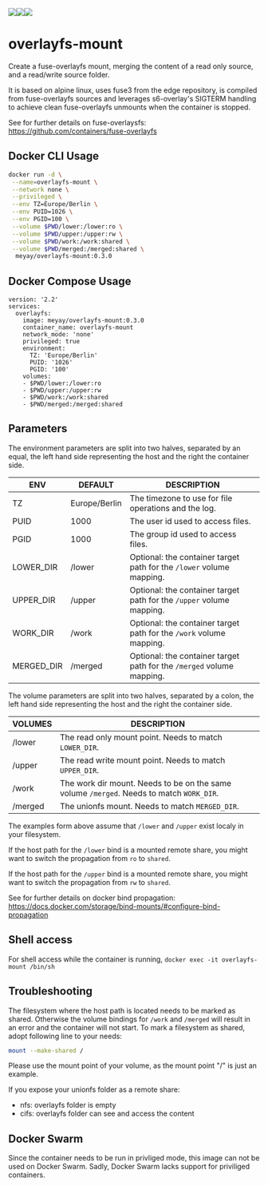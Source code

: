 [![](https://images.microbadger.com/badges/image/meyay/overlayfs-mount.svg)](https://microbadger.com/images/meyay/overlayfs-mount "Get your own image badge on microbadger.com")[![](https://images.microbadger.com/badges/version/meyay/overlayfs-mount.svg)](https://microbadger.com/images/meyay/overlayfs-mount "Get your own version badge on microbadger.com")[![](https://images.microbadger.com/badges/commit/meyay/overlayfs-mount.svg)](https://microbadger.com/images/meyay/overlayfs-mount "Get your own commit badge on microbadger.com")
# overlayfs-mount

Create a fuse-overlayfs mount, merging the content of a read only source, and a read/write source folder.

It is based on alpine linux, uses fuse3 from the edge repository, is compiled from fuse-overlayfs sources and leverages s6-overlay's SIGTERM handling to achieve clean fuse-overlayfs unmounts when the container is stopped.

See for further details on fuse-overlaysfs: https://github.com/containers/fuse-overlayfs

## Docker CLI Usage 
```sh
docker run -d \
 --name=overlayfs-mount \
 --network none \
 --privileged \
 --env TZ=Europe/Berlin \
 --env PUID=1026 \
 --env PGID=100 \
 --volume $PWD/lower:/lower:ro \
 --volume $PWD/upper:/upper:rw \
 --volume $PWD/work:/work:shared \
 --volume $PWD/merged:/merged:shared \
  meyay/overlayfs-mount:0.3.0
```

## Docker Compose Usage 
```
version: '2.2'
services:
  overlayfs:
    image: meyay/overlayfs-mount:0.3.0
    container_name: overlayfs-mount
    network_mode: 'none'
    privileged: true
    environment:
      TZ: 'Europe/Berlin'
      PUID: '1026'
      PGID: '100'
    volumes:
    - $PWD/lower:/lower:ro
    - $PWD/upper:/upper:rw
    - $PWD/work:/work:shared
    - $PWD/merged:/merged:shared
```

## Parameters
The environment parameters are split into two halves, separated by an equal, the left hand side representing the host and the right the container side.

| ENV| DEFAULT | DESCRIPTION |
| ------ | ------ | ------ |
| TZ | Europe/Berlin | The timezone to use for file operations and the log. |
| PUID | 1000 | The user id used to access files. |
| PGID | 1000 | The group id used to access files. |
| LOWER_DIR  | /lower |  Optional: the container target path for the `/lower` volume mapping. |
| UPPER_DIR  | /upper |  Optional: the container target path for the `/upper` volume mapping. |
| WORK_DIR  | /work |  Optional: the container target path for the `/work` volume mapping. |
| MERGED_DIR  | /merged |  Optional: the container target path for the `/merged` volume mapping. |

The volume parameters are split into two halves, separated by a colon, the left hand side representing the host and the right the container side.

| VOLUMES |  DESCRIPTION |
| ------ | ------ |
| /lower |  The read only mount point. Needs to match `LOWER_DIR`. |
| /upper |  The read write mount point. Needs to match `UPPER_DIR`. |
| /work |  The work dir mount. Needs to be on the same volume `/merged`. Needs to match `WORK_DIR`. |
| /merged |  The unionfs mount. Needs to match `MERGED_DIR`. |


The examples form above assume that `/lower` and `/upper` exist localy in your filesystem.

If the host path for the `/lower` bind is a mounted remote share, you might want to switch the propagation from `ro` to `shared`.

If the host path for the `/upper` bind is a mounted remote share, you might want to switch the propagation from `rw` to `shared`.

See for further details on docker bind propagation: https://docs.docker.com/storage/bind-mounts/#configure-bind-propagation

## Shell access
For shell access while the container is running, `docker exec -it overlayfs-mount /bin/sh`

## Troubleshooting
The filesystem where the host path is located needs to be marked as shared. Otherwise the volume bindings for `/work` and `/merged` will result in an error and the container will not start. To mark a filesystem as shared, adopt following line to your needs:
```sh
mount --make-shared /
```
Please use the mount point of your volume, as the mount point "/" is just an example.

If you expose your unionfs folder as a remote share: 
- nfs: overlayfs folder is empty
- cifs: overlayfs folder can see and access the content

## Docker Swarm
Since the container needs to be run in privliged mode, this image can not be used on Docker Swarm. Sadly, Docker Swarm lacks support for priviliged containers. 

